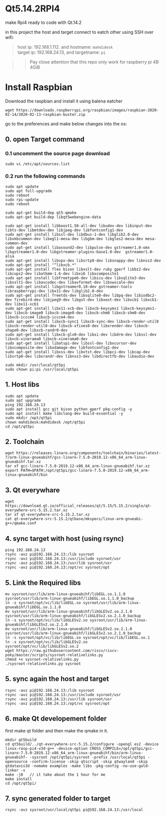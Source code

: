 # Qt5.14.2RPI4
make Rpi4 ready to code with Qt.14.2

in this project the host and target connect to eatch other using SSH over wifi:<br />
> host ip: 192.168.1.112. and hostname: `mahdidesk` <br />
> target ip: 192.168.24.13, and targetname: `pi`

>> Pay close attention that this repo only work for raspberry pi 4B 4GiB


# Install Raspbian 
Download the raspbian and install it using balena eatcher
```
wget https://downloads.raspberrypi.org/raspbian/images/raspbian-2020-02-14/2020-02-13-raspbian-buster.zip
```
go to the preferences and make below changes into the os:


## 0. open Target command

### 0.1 uncomment the source page download 
```
sudo vi /etc/apt/sources.list
```

### 0.2 run the following commands
```
sudo apt update
sudo apt full-upgrade
sudo reboot
sudo rpi-update
sudo reboot

sudo apt-get build-dep qt5-qmake
sudo apt-get build-dep libqt5webengine-data

sudo apt-get install libboost1.58-all-dev libudev-dev libinput-dev libts-dev libmtdev-dev libjpeg-dev libfontconfig1-dev 
sudo apt-get install libssl-dev libdbus-1-dev libglib2.0-dev libxkbcommon-dev libegl1-mesa-dev libgbm-dev libgles2-mesa-dev mesa-common-dev
sudo apt-get install libasound2-dev libpulse-dev gstreamer1.0-omx libgstreamer1.0-dev libgstreamer-plugins-base1.0-dev  gstreamer1.0-alsa
sudo apt-get install libvpx-dev libsrtp0-dev libsnappy-dev libnss3-dev
sudo apt-get install "^libxcb.*"
sudo apt-get install flex bison libxslt-dev ruby gperf libbz2-dev libcups2-dev libatkmm-1.6-dev libxi6 libxcomposite1
sudo apt-get install libfreetype6-dev libicu-dev libsqlite3-dev libxslt1-dev libavcodec-dev libavformat-dev libswscale-dev 
sudo apt-get install libgstreamer0.10-dev gstreamer-tools libraspberrypi-dev libx11-dev libglib2.0-dev 
sudo apt-get install freetds-dev libsqlite0-dev libpq-dev libiodbc2-dev firebird-dev libjpeg9-dev libgst-dev libxext-dev libxcb1 libxcb1-dev libx11-xcb1 
sudo apt-get install libx11-xcb-dev libxcb-keysyms1 libxcb-keysyms1-dev libxcb-image0 libxcb-image0-dev libxcb-shm0 libxcb-shm0-dev libxcb-icccm4 libxcb-icccm4-dev 
sudo apt-get install libxcb-sync1 libxcb-sync-dev libxcb-render-util0 libxcb-render-util0-dev libxcb-xfixes0-dev libxrender-dev libxcb-shape0-dev libxcb-randr0-dev 
sudo apt-get install libxcb-glx0-dev libxi-dev libdrm-dev libssl-dev libxcb-xinerama0 libxcb-xinerama0-dev
sudo apt-get install libatspi-dev libssl-dev libxcursor-dev libxcomposite-dev libxdamage-dev libfontconfig1-dev 
sudo apt-get install libxss-dev libxtst-dev libpci-dev libcap-dev libsrtp0-dev libxrandr-dev libnss3-dev libdirectfb-dev libaudio-dev

sudo mkdir /usr/local/qt5pi
sudo chown pi:pi /usr/local/qt5pi
```

## 1. Host libs
```
sudo apt update
sudo apt upgrade 
ping 192.168.24.13
sudo apt install gcc git bison python gperf pkg-config -y
sudo apt install make libclang-dev build-essential -y
sudo mkdir /opt/qt5pi
chown mahdidesk:mahdidesk /opt/qt5pi
cd /opt/qt5pi
```

## 2. Toolchain

```
wget https://releases.linaro.org/components/toolchain/binaries/latest-7/arm-linux-gnueabihf/gcc-linaro-7.5.0-2019.12-x86_64_arm-linux-gnueabihf.tar.xz
tar xf gcc-linaro-7.5.0-2019.12-x86_64_arm-linux-gnueabihf.tar.xz 
export PATH=$PATH:/opt/qt5pi/gcc-linaro-7.5.0-2019.12-x86_64_arm-linux-gnueabihf/bin
```

## 3. Qt everywhare

```
wget https://download.qt.io/official_releases/qt/5.15/5.15.2/single/qt-everywhere-src-5.15.2.tar.xz
tar xf qt-everywhere-src-5.15.2.tar.xz 
cat qt-everywhere-src-5.15.2/qtbase/mkspecs/linux-arm-gnueabi-g++/qmake.conf
```
## 4. sync target with host (using rsync)
```
ping 192.168.24.13
rsync -avz pi@192.168.24.13:/lib sysroot
rsync -avz pi@192.168.24.13:/usr/include sysroot/usr
rsync -avz pi@192.168.24.13:/usr/lib sysroot/usr
rsync -avz pi@192.168.24.13:/opt/vc sysroot/opt
```

## 5. Link the Required libs
```
mv sysroot/usr/lib/arm-linux-gnueabihf/libEGL.so.1.1.0 sysroot/usr/lib/arm-linux-gnueabihf/libEGL.so.1.1.0_backup
ln -s sysroot/opt/vc/lib/libEGL.so sysroot/usr/lib/arm-linux-gnueabihf/libEGL.so.1.1.0
mv sysroot/usr/lib/arm-linux-gnueabihf/libGLESv2.so.2.1.0 sysroot/usr/lib/arm-linux-gnueabihf/libGLESv2.so.2.1.0_backup
ln -s sysroot/opt/vc/lib/libGLESv2.so sysroot/usr/lib/arm-linux-gnueabihf/libGLESv2.so.2.1.0
mv sysroot/usr/lib/arm-linux-gnueabihf/libGLESv2.so.2.1.0 sysroot/usr/lib/arm-linux-gnueabihf/libGLESv2.so.2.1.0_backup
ln -s sysroot/opt/vc/lib/libEGL.so sysroot/opt/vc/lib/libEGL.so.1
ln -s sysroot/opt/vc/lib/libGLESv2.so sysroot/opt/vc/lib/libGLESv2.so.2
wget https://raw.githubusercontent.com/riscv/riscv-poky/master/scripts/sysroot-relativelinks.py
chmod +x sysroot-relativelinks.py 
./sysroot-relativelinks.py sysroot
```
## 5. sync again the host and target
```
rsync -avz pi@192.168.24.13:/lib sysroot
rsync -avz pi@192.168.24.13:/usr/include sysroot/usr
rsync -avz pi@192.168.24.13:/usr/lib sysroot/usr
rsync -avz pi@192.168.24.13:/opt/vc sysroot/opt
```

## 6. make Qt developement folder
first make qt folder and then make the qmake in it.
```
mkdir qt5build
cd qt5build/../qt-everywhere-src-5.15.2/configure -opengl es2 -device linux-rasp-pi4-v3d-g++ -device-option CROSS_COMPILE=/opt/qt5pi/gcc-linaro-7.5.0-2019.12-x86_64_arm-linux-gnueabihf/bin/arm-linux-gnueabihf- -sysroot /opt/qt5pi/sysroot -prefix /usr/local/qt5pi -opensource -confirm-license -skip qtscript -skip qtwayland -skip qtdatavis3d -nomake examples -make libs -pkg-config -no-use-gold-linker -v
make -j8   // it take about the 1 hour for me
make install
cd /opt/qt5pi/
```
## 7. sync generated folder to target 
```
rsync -avz sysroot/usr/local/qt5pi pi@192.168.24.13:/usr/local
```









